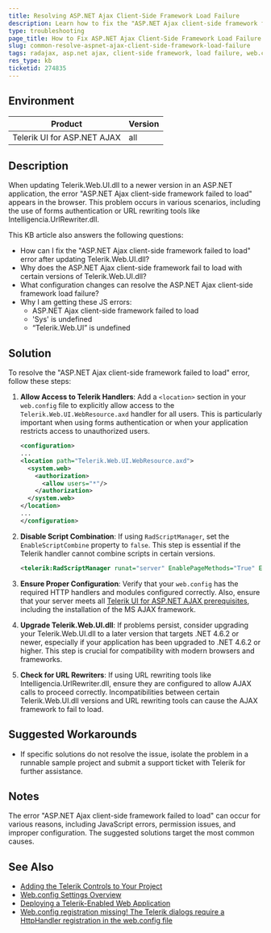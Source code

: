 ```yaml
---
title: Resolving ASP.NET Ajax Client-Side Framework Load Failure
description: Learn how to fix the "ASP.NET Ajax client-side framework failed to load" error in RadAjax for ASP.NET AJAX applications.
type: troubleshooting
page_title: How to Fix ASP.NET Ajax Client-Side Framework Load Failure in RadAjax Applications
slug: common-resolve-aspnet-ajax-client-side-framework-load-failure
tags: radajax, asp.net ajax, client-side framework, load failure, web.config, scriptmanager
res_type: kb
ticketid: 274835
---
```


## Environment

| Product | Version |
| --- | --- |
| Telerik UI for ASP.NET AJAX | all |

## Description

When updating Telerik.Web.UI.dll to a newer version in an ASP.NET application, the error "ASP.NET Ajax client-side framework failed to load" appears in the browser. This problem occurs in various scenarios, including the use of forms authentication or URL rewriting tools like Intelligencia.UrlRewriter.dll.

This KB article also answers the following questions:
- How can I fix the "ASP.NET Ajax client-side framework failed to load" error after updating Telerik.Web.UI.dll?
- Why does the ASP.NET Ajax client-side framework fail to load with certain versions of Telerik.Web.UI.dll?
- What configuration changes can resolve the ASP.NET Ajax client-side framework load failure?
- Why I am getting these JS errors: 
  - ASP.NET Ajax client-side framework failed to load
  - 'Sys' is undefined
  - “Telerik.Web.UI” is undefined

## Solution

To resolve the "ASP.NET Ajax client-side framework failed to load" error, follow these steps:

1. **Allow Access to Telerik Handlers**: Add a `<location>` section in your `web.config` file to explicitly allow access to the `Telerik.Web.UI.WebResource.axd` handler for all users. This is particularly important when using forms authentication or when your application restricts access to unauthorized users.

   ```xml
   <configuration>
   ...
   <location path="Telerik.Web.UI.WebResource.axd">
     <system.web>
       <authorization>
         <allow users="*"/>
       </authorization>
     </system.web>
   </location>
   ...
   </configuration>
   ```

2. **Disable Script Combination**: If using `RadScriptManager`, set the `EnableScriptCombine` property to `false`. This step is essential if the Telerik handler cannot combine scripts in certain versions.

   ```xml
   <telerik:RadScriptManager runat="server" EnablePageMethods="True" EnableScriptCombine="false"></telerik:RadScriptManager>
   ```

3. **Ensure Proper Configuration**: Verify that your `web.config` has the required HTTP handlers and modules configured correctly. Also, ensure that your server meets all [Telerik UI for ASP.NET AJAX prerequisites](http://docs.telerik.com/devtools/aspnet-ajax/general-information/adding-the-telerik-controls-to-your-project), including the installation of the MS AJAX framework.

4. **Upgrade Telerik.Web.UI.dll**: If problems persist, consider upgrading your Telerik.Web.UI.dll to a later version that targets .NET 4.6.2 or newer, especially if your application has been upgraded to .NET 4.6.2 or higher. This step is crucial for compatibility with modern browsers and frameworks.

5. **Check for URL Rewriters**: If using URL rewriting tools like Intelligencia.UrlRewriter.dll, ensure they are configured to allow AJAX calls to proceed correctly. Incompatibilities between certain Telerik.Web.UI.dll versions and URL rewriting tools can cause the AJAX framework to fail to load.

## Suggested Workarounds

- If specific solutions do not resolve the issue, isolate the problem in a runnable sample project and submit a support ticket with Telerik for further assistance.

## Notes

The error "ASP.NET Ajax client-side framework failed to load" can occur for various reasons, including JavaScript errors, permission issues, and improper configuration. The suggested solutions target the most common causes.

## See Also

- [Adding the Telerik Controls to Your Project](http://docs.telerik.com/devtools/aspnet-ajax/general-information/adding-the-telerik-controls-to-your-project)
- [Web.config Settings Overview](http://docs.telerik.com/devtools/aspnet-ajax/general-information/web-config-settings-overview#mandatory-additions-to-the-webconfig)
- [Deploying a Telerik-Enabled Web Application](http://docs.telerik.com/devtools/aspnet-ajax/deployment/deploying-a-telerik-enabled-webapplication)
- [Web.config registration missing! The Telerik dialogs require a HttpHandler registration in the web.config file](https://docs.telerik.com/devtools/aspnet-ajax/knowledge-base/editor-error-web-config-registration-missing-the-telerik-dialogs-require-a-httphandler-registration-in-the-web-config-file)
 
